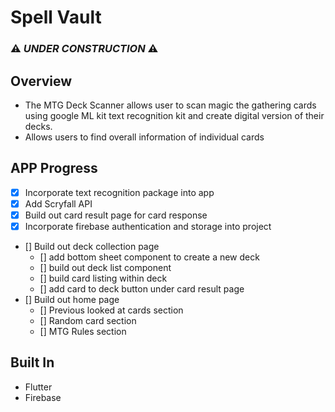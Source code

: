 # Spell Vault 

### :warning: *UNDER CONSTRUCTION* :warning:

## Overview
- The MTG Deck Scanner allows user to scan magic the gathering cards using google ML kit text recognition kit and create digital version of their decks.
- Allows users to find overall information of individual cards

## APP Progress
- [x] Incorporate text recognition package into app
- [x] Add Scryfall API
- [x] Build out card result page for card response
- [x] Incorporate firebase authentication and storage into project
- [] Build out deck collection page
    - [] add bottom sheet component to create a new deck
    - [] build out deck list component
    - [] build card listing within deck
    - [] add card to deck button under card result page
- [] Build out home page
    - [] Previous looked at cards section
    - [] Random card section 
    - [] MTG Rules section


## Built In
- Flutter
- Firebase
